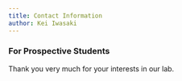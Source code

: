 ```yaml
---
title: Contact Information
author: Kei Iwasaki
---
```


### For Prospective Students
Thank you very much for your interests in our lab.